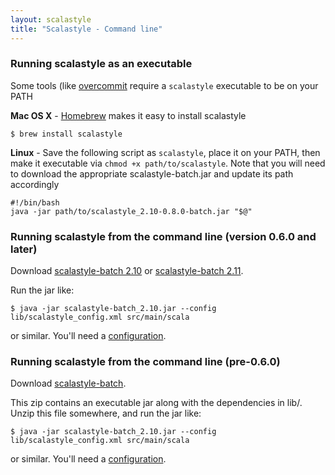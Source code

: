 ```yaml
---
layout: scalastyle
title: "Scalastyle - Command line"
---
```


### Running scalastyle as an executable

Some tools (like [overcommit](git-pre-commit-hook.html) require a `scalastyle`
executable to be on your PATH

**Mac OS X** - [Homebrew](http://brew.sh/) makes it easy to install scalastyle

    $ brew install scalastyle

**Linux** - Save the following script as `scalastyle`, place it on your PATH,
  then make it executable via `chmod +x path/to/scalastyle`.  Note that you will
  need to download the appropriate scalastyle-batch.jar and update its path accordingly

    #!/bin/bash
    java -jar path/to/scalastyle_2.10-0.8.0-batch.jar "$@"

### Running scalastyle from the command line (version 0.6.0 and later)

Download [scalastyle-batch 2.10](https://oss.sonatype.org/content/repositories/releases/org/scalastyle/scalastyle_2.10/0.8.0/scalastyle_2.10-0.8.0-batch.jar) or [scalastyle-batch 2.11](https://oss.sonatype.org/content/repositories/releases/org/scalastyle/scalastyle_2.11/0.8.0/scalastyle_2.11-0.8.0-batch.jar).

Run the jar like:

    $ java -jar scalastyle-batch_2.10.jar --config lib/scalastyle_config.xml src/main/scala

or similar. You'll need a [configuration](configuration.html).

### Running scalastyle from the command line (pre-0.6.0)

Download [scalastyle-batch](https://oss.sonatype.org/content/repositories/releases/org/scalastyle/scalastyle-batch_2.10/0.5.0/scalastyle-batch_2.10-0.5.0-distribution.zip).

This zip contains an executable jar along with the dependencies in lib/. Unzip this file somewhere, and run the jar like:

    $ java -jar scalastyle-batch_2.10.jar --config lib/scalastyle_config.xml src/main/scala

or similar. You'll need a [configuration](configuration.html).
